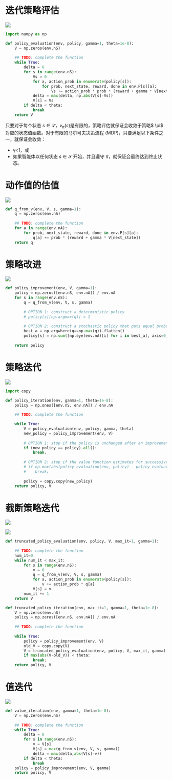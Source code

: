 # 迭代策略评估

![](images/iterative-policy.png)

```python
import numpy as np

def policy_evaluation(env, policy, gamma=1, theta=1e-8):
    V = np.zeros(env.nS)
    
    ## TODO: complete the function
    while True:
        delta = 0
        for s in range(env.nS):
            Vs = 0
            for a, action_prob in enumerate(policy[s]):
                for prob, next_state, reward, done in env.P[s][a]:
                    Vs += action_prob * prob * (reward + gamma * V[next_state])
            delta = max(delta, np.abs(V[s]-Vs))
            V[s] = Vs
        if delta < theta:
            break
    return V
```
只要对于每个状态 $s\in\mathcal{S}$，$v_\pi(s)$是有限的，策略评估就保证会收敛于策略$ \pi$ 对应的状态值函数。对于有限的马尔可夫决策流程 (MDP)，只要满足以下条件之一，就保证会收敛：

- γ<1，或
- 如果智能体以任何状态 $s\in\mathcal{S}$ 开始，并且遵守 $\pi$，就保证会最终达到终止状态。




# 动作值的估值

![](images/estimation-action.png)



```python
def q_from_v(env, V, s, gamma=1):
    q = np.zeros(env.nA)
    
    ## TODO: complete the function
    for a in range(env.nA):
        for prob, next_state, reward, done in env.P[s][a]:
            q[a] += prob * (reward + gamma * V[next_state])
    return q
```



# 策略改进



![](images/policy-improvement.png)

```python
def policy_improvement(env, V, gamma=1):
    policy = np.zeros([env.nS, env.nA]) / env.nA
    for s in range(env.nS):
        q = q_from_v(env, V, s, gamma)
        
        # OPTION 1: construct a deterministic policy 
        # policy[s][np.argmax(q)] = 1
        
        # OPTION 2: construct a stochastic policy that puts equal probability on maximizing actions
        best_a = np.argwhere(q==np.max(q)).flatten()
        policy[s] = np.sum([np.eye(env.nA)[i] for i in best_a], axis=0)/len(best_a)
        
    return policy
```



# 策略迭代

![](images/policy-iteration.png)

```python
import copy

def policy_iteration(env, gamma=1, theta=1e-8):
    policy = np.ones([env.nS, env.nA]) / env.nA
    
    ## TODO: complete the function

    while True:
        V = policy_evaluation(env, policy, gamma, theta)
        new_policy = policy_improvement(env, V)
        
        # OPTION 1: stop if the policy is unchanged after an improvement step
        if (new_policy == policy).all():
            break;
        
        # OPTION 2: stop if the value function estimates for successive policies has converged
        # if np.max(abs(policy_evaluation(env, policy) - policy_evaluation(env, new_policy))) < theta*1e2:
        #    break;
        
        policy = copy.copy(new_policy)
    return policy, V
```



# 截断策略迭代



![](images/truncated-policy-evaluation.png)



![](images/truncated-policy-iteration.png)



```python
def truncated_policy_evaluation(env, policy, V, max_it=1, gamma=1):
    
    ## TODO: complete the function
    num_it=0
    while num_it < max_it:
        for s in range(env.nS):
            v = 0
            q = q_from_v(env, V, s, gamma)
            for a, action_prob in enumerate(policy[s]):
                v += action_prob * q[a]
            V[s] = v
        num_it += 1
    return V
```

```python
def truncated_policy_iteration(env, max_it=1, gamma=1, theta=1e-8):
    V = np.zeros(env.nS)
    policy = np.zeros([env.nS, env.nA]) / env.nA
    
    ## TODO: complete the function
    
    while True:
        policy = policy_improvement(env, V)
        old_V = copy.copy(V)
        V = truncated_policy_evaluation(env, policy, V, max_it, gamma)
        if max(abs(V-old_V)) < theta:
            break;
    return policy, V
```



# 值迭代

![](images/value-iteration.png)

```python
def value_iteration(env, gamma=1, theta=1e-8):
    V = np.zeros(env.nS)
    
    ## TODO: complete the function
    while True:
        delta = 0
        for s in range(env.nS):
            v = V[s]
            V[s] = max(q_from_v(env, V, s, gamma))
            delta = max(delta,abs(V[s]-v))
        if delta < theta:
            break
    policy = policy_improvement(env, V, gamma)
    return policy, V
```

